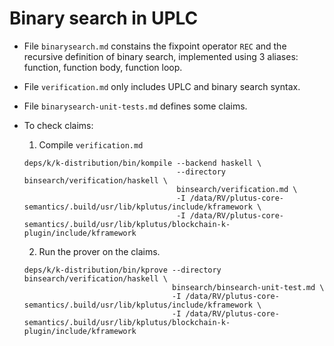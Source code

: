 # Binary search in UPLC

- File `binarysearch.md` constains the fixpoint operator `REC` and the
  recursive definition of binary search, implemented using 3 aliases:
  function, function body, function loop.

- File `verification.md` only includes UPLC and binary search syntax.

- File `binarysearch-unit-tests.md` defines some claims.

- To check claims:  
  1. Compile `verification.md`  
    ```shell
    deps/k/k-distribution/bin/kompile --backend haskell \
                                      --directory binsearch/verification/haskell \
                                      binsearch/verification.md \
                                      -I /data/RV/plutus-core-semantics/.build/usr/lib/kplutus/include/kframework \
                                      -I /data/RV/plutus-core-semantics/.build/usr/lib/kplutus/blockchain-k-plugin/include/kframework
    ```
  2. Run the prover on the claims.  
    ```shell
    deps/k/k-distribution/bin/kprove --directory binsearch/verification/haskell \
                                     binsearch/binsearch-unit-test.md \
                                     -I /data/RV/plutus-core-semantics/.build/usr/lib/kplutus/include/kframework \
                                     -I /data/RV/plutus-core-semantics/.build/usr/lib/kplutus/blockchain-k-plugin/include/kframework
    ```
